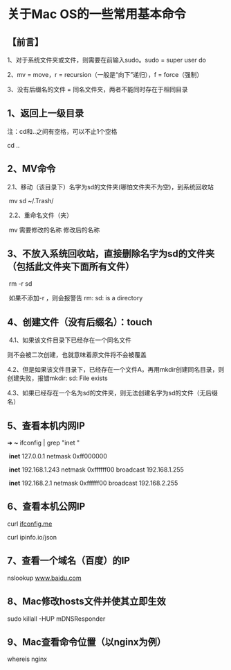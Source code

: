 

# 关于Mac OS的一些常用基本命令

## 【前言】

1、对于系统文件夹或文件，则需要在前输入sudo。sudo = super user do

2、mv = move，r = recursion（一般是“向下”递归），f = force（强制）

3、没有后缀名的文件 = 同名文件夹，两者不能同时存在于相同目录

## 1、返回上一级目录

注：cd和..之间有空格，可以不止1个空格

cd ..

## 2、MV命令

​	2.1、移动（该目录下）名字为sd的文件夹(哪怕文件夹不为空)，到系统回收站

​		mv sd ~/.Trash/

​	2.2、重命名文件（夹）

​		mv 需要修改的名称 修改后的名称

## 3、不放入系统回收站，直接删除名字为sd的文件夹（包括此文件夹下面所有文件）

​		rm -r sd

​		如果不添加-r ，则会报警告 rm: sd: is a directory

## 4、创建文件（没有后缀名）：touch

​		4.1、如果该文件目录下已经存在一个同名文件

则不会被二次创建，也就意味着原文件将不会被覆盖

​		4.2、但是如果该文件目录下，已经存在一个文件A，再用mkdir创建同名目录，则创建失败，报错mkdir: sd: File exists

​		4.3、如果已经存在一个名为sd的文件夹，则无法创建名字为sd的文件（无后缀名）

## 5、查看本机内网IP

➜ **~** ifconfig | grep "inet "

​	**inet** 127.0.0.1 netmask 0xff000000 

​	**inet** 192.168.1.243 netmask 0xffffff00 broadcast 192.168.1.255

​	**inet** 192.168.2.1 netmask 0xffffff00 broadcast 192.168.2.255

## 6、查看本机公网IP

curl [ifconfig.me](http://ifconfig.me)

curl ipinfo.io/json 

## 7、查看一个域名（百度）的IP

nslookup www.baidu.com

## 8、Mac修改hosts文件并使其立即生效

sudo killall -HUP mDNSResponder

## 9、Mac查看命令位置（以nginx为例）

whereis nginx



































